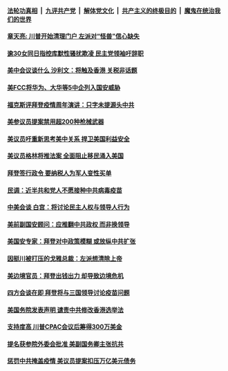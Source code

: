 

####  [法轮功真相](../../../../basic/blob/master/README.md?t=03131031) &nbsp;|&nbsp; [九评共产党](../../../../9ping.md/blob/master/README.md?t=03131031) &nbsp;|&nbsp; [解体党文化](../../../../jtdwh.md/blob/master/README.md?t=03131031)  &nbsp;|&nbsp; [共产主义的终极目的](../../../../gczydzjmd.md/blob/master/README.md?t=03131031) &nbsp;|&nbsp; [魔鬼在统治我们的世界](../../../../mgztzwmdsj.md/blob/master/README.md?t=03131031) 

#### [章天亮: 川普开始清理门户  左派对“怪兽”信心缺失](../pages/soh6/483737.md?t=03131031) 
#### [逾30女同日指控库默性骚扰欺凌 民主党领袖吁辞职](../pages/soh6/483710.md?t=03131031) 
#### [美中会议谈什么 沙利文：将触及香港 关税非话题](../pages/soh6/483698.md?t=03131031) 
#### [美FCC将华为、大华等5中企列入国安威胁](../pages/soh6/483677.md?t=03131031) 
#### [福克斯评拜登疫情周年演讲：只字未提源头中共](../pages/soh6/483644.md?t=03131031) 
#### [美参议员提案禁用超200种枪械武器](../pages/soh6/483641.md?t=03131031) 
#### [美议员吁重新思考美中关系 捍卫美国利益安全](../pages/soh6/483635.md?t=03131031) 
#### [美议员格林将推法案 全面阻止移民涌入美国](../pages/soh6/483629.md?t=03131031) 
#### [拜登签行政令 要纳税人为军人变性买单](../pages/soh6/483614.md?t=03131031) 
#### [民调：近半共和党人不愿接种中共病毒疫苗](../pages/soh6/483602.md?t=03131031) 
#### [中美会谈 白宫：将讨论民主人权与领导人行为](../pages/soh6/483608.md?t=03131031) 
#### [美前副国安顾问：应推翻中共政权 而非换领导](../pages/soh6/483593.md?t=03131031) 
#### [美国安专家：拜登对中政策模糊 或放纵中共扩张](../pages/soh6/483590.md?t=03131031) 
#### [因挺川被打压的戈雅总裁：左派想清除上帝](../pages/soh6/483575.md?t=03131031) 
#### [美边境官员：拜登出钱出力 却导致边境危机](../pages/soh6/483566.md?t=03131031) 
#### [四方会谈在即 拜登将与三国领导讨论疫苗问题](../pages/soh6/483536.md?t=03131031) 
#### [美国务院发表声明 谴责中共修改香港选举法](../pages/soh6/483422.md?t=03131031) 
#### [支持度高 川普CPAC会议后筹得300万美金](../pages/soh6/483461.md?t=03131031) 
#### [提名获参院外委会批准 美副国务卿主张抗共](../pages/soh6/483296.md?t=03131031) 
#### [惩罚中共掩盖疫情 美议员提案扣压万亿美元债务](../pages/soh6/483299.md?t=03131031) 
